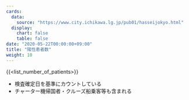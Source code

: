 ```yaml
---
cards:
  data:
    source: "https://www.city.ichikawa.lg.jp/pub01/hasseijokyo.html"
  display:
    chart: false
    table: false
date: "2020-05-22T00:00:00+09:00"
title: "陽性患者数"
weight: 10
---
```


{{<list_number_of_patients>}}

- 検査確定日を基準にカウントしている
- チャーター機帰国者・クルーズ船乗客等も含まれる
